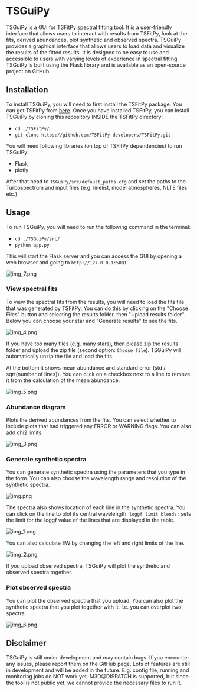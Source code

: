 # TSGuiPy

TSGuiPy is a GUI for TSFitPy spectral fitting tool. It is a user-friendly interface that allows users to interact with results from TSFitPy, look at the fits, derived abundances, plot synthetic and observed spectra. TSGuiPy provides a graphical interface that allows users to load data and visualize the results of the fitted results. It is designed to be easy to use and accessible to users with varying levels of experience in spectral fitting. TSGuiPy is built using the Flask library and is available as an open-source project on GitHub.

## Installation
 
To install TSGuiPy, you will need to first install the TSFitPy package. You can get TSFitPy from [here](https://github.com/TSFitPy-developers/TSFitPy). Once you have installed TSFitPy, you can install TSGuiPy by cloning this repository INSIDE the TSFitPy directory:

- `cd ./TSFitPy/`
- `git clone https://github.com/TSFitPy-developers/TSFitPy.git`

You will need following libraries (on top of TSFitPy dependencies) to run TSGuiPy:

- Flask
- plotly

After that head to `TSGuiPy/src/default_paths.cfg` and set the paths to the Turbospectrum and input files (e.g. linelist, model atmospheres, NLTE files etc.)

## Usage

To run TSGuiPy, you will need to run the following command in the terminal:

- `cd ./TSGuiPy/src/`
- `python app.py`

This will start the Flask server and you can access the GUI by opening a web browser and going to `http://127.0.0.1:5001`

![img_7.png](img_7.png)

### View spectral fits

To view the spectral fits from the results, you will need to load the fits file that was generated by TSFitPy. You can do this by clicking on the "Choose Files" button and selecting the results folder, then "Upload results folder". Below you can choose your star and "Generate results" to see the fits.

![img_4.png](img_4.png)

If you have too many files (e.g. many stars), then please zip the results folder and upload the zip file (second option: `Choose file`). TSGuiPy will automatically unzip the file and load the fits.

At the bottom it shows mean abundance and standard error (std / sqrt(number of lines)). You can click on a checkbox next to a line to remove it from the calculation of the mean abundance.

![img_5.png](img_5.png)

### Abundance diagram

Plots the derived abundances from the fits. You can select whether to include plots that had triggered any ERROR or WARNING flags. You can also add chi2 limits.

![img_3.png](img_3.png)

### Generate synthetic spectra

You can generate synthetic spectra using the parameters that you type in the form. You can also choose the wavelength range and resolution of the synthetic spectra. 

![img.png](img.png)

The spectra also shows location of each line in the synthetic spectra. You can click on the line to plot its central wavelength. `loggf limit blends:` sets the limit for the loggf value of the lines that are displayed in the table.

![img_1.png](img_1.png)

You can also calculate EW by changing the left and right limits of the line.

![img_2.png](img_2.png)

If you upload observed spectra, TSGuiPy will plot the synthetic and observed spectra together.

### Plot observed spectra

You can plot the observed spectra that you upload. You can also plot the synthetic spectra that you plot together with it. I.e. you can overplot two spectra.

![img_6.png](img_6.png)

## Disclaimer

TSGuiPy is still under development and may contain bugs. If you encounter any issues, please report them on the GitHub page. Lots of features are still in development and will be added in the future. E.g. config file, running and monitoring jobs do NOT work yet. M3D@DISPATCH is supported, but since the tool is not public yet, we cannot provide the necessary files to run it.